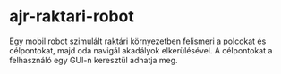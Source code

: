 # ajr-raktari-robot
Egy mobil robot szimulált raktári környezetben felismeri a polcokat és célpontokat, majd oda navigál akadályok elkerülésével. A célpontokat a felhasználó egy GUI-n keresztül adhatja meg.

